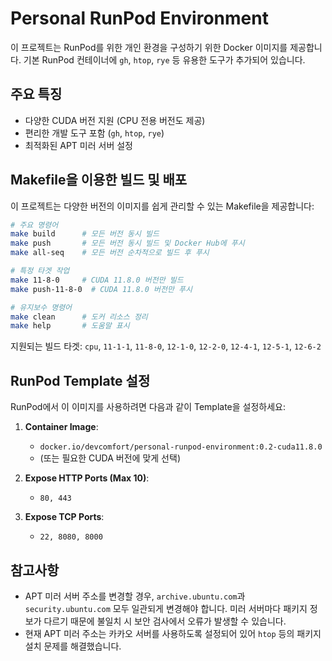 # Personal RunPod Environment

이 프로젝트는 RunPod를 위한 개인 환경을 구성하기 위한 Docker 이미지를 제공합니다. 기본 RunPod 컨테이너에 `gh`, `htop`, `rye` 등 유용한 도구가 추가되어 있습니다.

## 주요 특징

- 다양한 CUDA 버전 지원 (CPU 전용 버전도 제공)
- 편리한 개발 도구 포함 (`gh`, `htop`, `rye`)
- 최적화된 APT 미러 서버 설정

## Makefile을 이용한 빌드 및 배포

이 프로젝트는 다양한 버전의 이미지를 쉽게 관리할 수 있는 Makefile을 제공합니다:

```bash
# 주요 명령어
make build      # 모든 버전 동시 빌드
make push       # 모든 버전 동시 빌드 및 Docker Hub에 푸시
make all-seq    # 모든 버전 순차적으로 빌드 후 푸시

# 특정 타겟 작업
make 11-8-0     # CUDA 11.8.0 버전만 빌드
make push-11-8-0  # CUDA 11.8.0 버전만 푸시

# 유지보수 명령어
make clean      # 도커 리소스 정리
make help       # 도움말 표시
```

지원되는 빌드 타겟: `cpu`, `11-1-1`, `11-8-0`, `12-1-0`, `12-2-0`, `12-4-1`, `12-5-1`, `12-6-2`

## RunPod Template 설정

RunPod에서 이 이미지를 사용하려면 다음과 같이 Template을 설정하세요:

1. **Container Image**: 
   - `docker.io/devcomfort/personal-runpod-environment:0.2-cuda11.8.0` 
   - (또는 필요한 CUDA 버전에 맞게 선택)

2. **Expose HTTP Ports (Max 10)**:
   - `80, 443`

3. **Expose TCP Ports**:
   - `22, 8080, 8000`

## 참고사항

- APT 미러 서버 주소를 변경할 경우, `archive.ubuntu.com`과 `security.ubuntu.com` 모두 일관되게 변경해야 합니다. 미러 서버마다 패키지 정보가 다르기 때문에 불일치 시 보안 검사에서 오류가 발생할 수 있습니다.
- 현재 APT 미러 주소는 카카오 서버를 사용하도록 설정되어 있어 `htop` 등의 패키지 설치 문제를 해결했습니다.